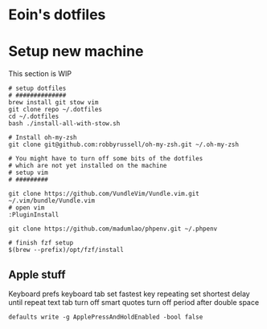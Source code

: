 # Eoin's dotfiles


# Setup new machine

This section is WIP

```
# setup dotfiles
# ##############
brew install git stow vim
git clone repo ~/.dotfiles
cd ~/.dotfiles
bash ./install-all-with-stow.sh

# Install oh-my-zsh
git clone git@github.com:robbyrussell/oh-my-zsh.git ~/.oh-my-zsh

# You might have to turn off some bits of the dotfiles
# which are not yet installed on the machine
# setup vim
# #########

git clone https://github.com/VundleVim/Vundle.vim.git ~/.vim/bundle/Vundle.vim
# open vim
:PluginInstall

git clone https://github.com/madumlao/phpenv.git ~/.phpenv

# finish fzf setup
$(brew --prefix)/opt/fzf/install
```

## Apple stuff


Keyboard prefs
    keyboard tab
        set fastest key repeating
        set shortest delay until repeat
    text tab
        turn off smart quotes
        turn off period after double space

```
defaults write -g ApplePressAndHoldEnabled -bool false
```
